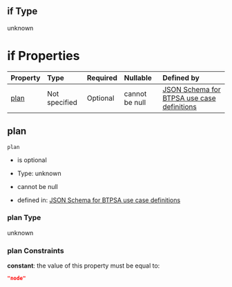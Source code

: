 ## if Type

unknown

# if Properties

| Property      | Type          | Required | Nullable       | Defined by                                                                                                                                                                                                                                  |
| :------------ | :------------ | :------- | :------------- | :------------------------------------------------------------------------------------------------------------------------------------------------------------------------------------------------------------------------------------------ |
| [plan](#plan) | Not specified | Optional | cannot be null | [JSON Schema for BTPSA use case definitions](btpsa-usecase-properties-services-items-allof-1-then-allof-44-then-allof-4-if-properties-plan.md "undefined#/properties/services/items/allOf/1/then/allOf/44/then/allOf/4/if/properties/plan") |

## plan



`plan`

*   is optional

*   Type: unknown

*   cannot be null

*   defined in: [JSON Schema for BTPSA use case definitions](btpsa-usecase-properties-services-items-allof-1-then-allof-44-then-allof-4-if-properties-plan.md "undefined#/properties/services/items/allOf/1/then/allOf/44/then/allOf/4/if/properties/plan")

### plan Type

unknown

### plan Constraints

**constant**: the value of this property must be equal to:

```json
"node"
```
